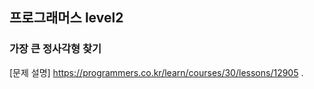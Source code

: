## 프로그래머스 level2
### 가장 큰 정사각형 찾기
[문제 설명] https://programmers.co.kr/learn/courses/30/lessons/12905 .
